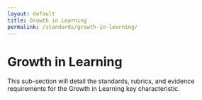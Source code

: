 ```yaml
---
layout: default
title: Growth in Learning
permalink: /standards/growth-in-learning/
---
```

# Growth in Learning

This sub-section will detail the standards, rubrics, and evidence requirements for the Growth in Learning key characteristic. 